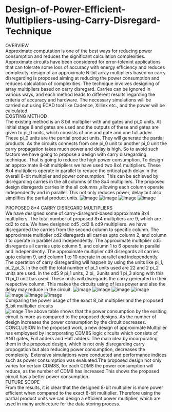 # Design-of-Power-Efficient-Multipliers-using-Carry-Disregard-Technique

OVERVIEW                                                                                                                                                       
 Approximate computation is one of the best ways for reducing power consumption and reduces the significant calculation complexities. Approximate circuits have been considered for error-tolenint applications that can tolerate some loss of accuracy with energy efficiency and reduces complexity. design of an approximate N-bit array multipliers based on carry disregarding is proposed aiming at reducing the power consumption and reduces calculation of complexities. The technique involves designing of array multipliers based on carry disregard. Carries can be ignored in various ways, and each method leads to different results regarding the criteria of accuracy and hardware. The necessary simulations will be carried out using ECAD tool like Cadence, Xillinx etc., and the power will be calculated.                              
 EXISTING METHOD                                                                                                                                                       
 The existing method is an 8 bit multiplier with and gates and pi_0 units. At initial stage 8 and gates are used and the outputs of these and gates are given to pi_0 units, which consists of one and gate and one full adder. These pi_0 units are the partial product units. They will generate the partial products. As the circuits connects from one pi_0 unit to another pi_0 unit the carry propagation takes much power and delay is high. So to avoid such factors we have going to propose a design with carry disregarding technique. That is going to reduce the high power consumption.                                                                                           To design an approximate 8-bit multipliers we have used two 8x4 multipliers. These  8x4 multipliers operate in parallel to reduce the critical path delay in the overall 8-bit multiplier and power consumption. This can be  achieved by disregarding carries in the all columns of the 8x4 multipliers. The proposed design disregards carries in the all columns ,allowing each column operate independently  and in parallel. This not only reduces power, delay but also simplifies the partial product units. 
![image](https://github.com/varun-1409/Design-of-Power-Efficient-Multipliers-using-Carry-Disregard-Technique/assets/84139574/514db626-45bf-485b-b830-e1a8ae05aae0)
![image](https://github.com/varun-1409/Design-of-Power-Efficient-Multipliers-using-Carry-Disregard-Technique/assets/84139574/9fa94ef2-ae5b-4ebb-a4b9-8f4c3d2305d3)       ![image](https://github.com/varun-1409/Design-of-Power-Efficient-Multipliers-using-Carry-Disregard-Technique/assets/84139574/d39c69e8-3da7-4518-ab78-7c5c9d1e08a2)      ![image](https://github.com/varun-1409/Design-of-Power-Efficient-Multipliers-using-Carry-Disregard-Technique/assets/84139574/0e7b4b7c-1a24-45b9-86c5-82b1e5d18f7d)
    
 PROPOSED 8*4 CARRY DISREGARD MULTIPLIERS                                                                                                                             
 We have designed some of carry-disregard-based approximate 8x4 multipliers. The total number of proposed 8x4 multipliers are 9, which are cd2 to cda.
 We have designed cd5 ,cd2 & cd9 multipliers. we have disregarded the carries from the second column to specific column. The approximate multiplier cd2 disregards all 
 carries upto column 2, and column 1 to operate in parallel and independently. The approximate multiplier cd5 disregards all carries upto column 5, and column 1 to 6 
 operate in parallel and independently. The approximate multiplier cd9 disregards all carries upto column 9, and column 1 to 10 operate in parallel and independently. 
 The operation of carry disregarding will happen by using the units like pi_1, pi_2,pi_3. In the  cd9 the total number of pi_1 units used are 22 and 2 pi_2 units are 
 used. In the cd5 9 pi_1 units, 2 pi_ 2units and 1 pi_3 along with this 11 pi_0 unit has used. These units will disregards the carry generated in their respective 
 column. This makes the circuits using of less power and also the delay may reduce in the circuit.                                                                       ![image](https://github.com/varun-1409/Design-of-Power-Efficient-Multipliers-using-Carry-Disregard-Technique/assets/84139574/356dd4ad-e0be-41fc-a4e0-d47a58959088)      ![image](https://github.com/varun-1409/Design-of-Power-Efficient-Multipliers-using-Carry-Disregard-Technique/assets/84139574/ff2766e0-1af8-4d29-90bc-96f16dae4756)      ![image](https://github.com/varun-1409/Design-of-Power-Efficient-Multipliers-using-Carry-Disregard-Technique/assets/84139574/6d34d901-9249-4f51-9d2b-9ed3b3ea8e41)     ![image](https://github.com/varun-1409/Design-of-Power-Efficient-Multipliers-using-Carry-Disregard-Technique/assets/84139574/f27226d3-1a4b-4756-bd02-cf7c8a15f5af)       ![image](https://github.com/varun-1409/Design-of-Power-Efficient-Multipliers-using-Carry-Disregard-Technique/assets/84139574/ae6b27af-5194-4b6a-b926-650989617d8a)      ![image](https://github.com/varun-1409/Design-of-Power-Efficient-Multipliers-using-Carry-Disregard-Technique/assets/84139574/1c879b89-ea05-4414-9477-34c08505929e)      ![image](https://github.com/varun-1409/Design-of-Power-Efficient-Multipliers-using-Carry-Disregard-Technique/assets/84139574/e1f89cba-7cdb-406b-9d47-e5802e0c79da)      
 Comparing the power usage of the exact 8_bit multiplier and the proposed 8_bit multiplier circuits                                                                     
 ![image](https://github.com/varun-1409/Design-of-Power-Efficient-Multipliers-using-Carry-Disregard-Technique/assets/84139574/4587a43a-6abe-4970-bee2-9279c54b51c8)      The above table shows 	that the power consumption by the exsiting circuit is more as compared to the proposed designs. As the number of design increases the power 
 consumption by the circuit decreases.
 CONCLUSION                                                                                                                                                                    In the proposed work, a new design of approximate Multiplier has employeed by incorporating CDM8S logic circuits which consists of AND gates, Full adders and 
 Half adders. The main idea by incorporating them in the proposed design, which is not only disregarding carry propogation but also reducing power consumption, 
 decreases the complexity. Extensive simulations were conducted and performance indices such as power consumption was  evaluated.The proposed design not only varies 
 for certain CDM8S, for each CDM8 the power consumption will reduce, as the number of CDM8 has increased.This shows the proposed circuit has a better power 
 consumption.     
 FUTURE SCOPE                                                                                                                                                           
 From the results, it is clear that the designed 8-bit multiplier is more power efficient when compared to the exact 8-bit multiplier. Therefore using the partial 
 product units we can design a efficient power multiplier, which are used in many archiceture for the data storing process.


                                                                    









                                                                                                                            
    




